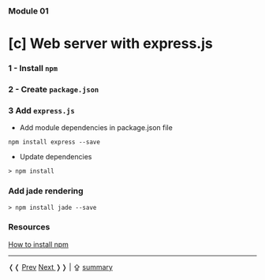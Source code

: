 ### Module 01

# [c] Web server with express.js

### 1 - Install `npm`

### 2 - Create `package.json`

### 3 Add `express.js`

* Add module dependencies in package.json file

```cli
npm install express --save
```

* Update dependencies

```cli
> npm install
```

### Add jade rendering

```cli
> npm install jade --save
```

### Resources

[How to install npm](http://blog.npmjs.org/post/85484771375/how-to-install-npm)

------------------------
&#10092;&#10092; [Prev](../../Readme.md)     [Next ](../Readme.md) &#10093;&#10093; | &#8682; [summary](../../Readme.md#modules)
